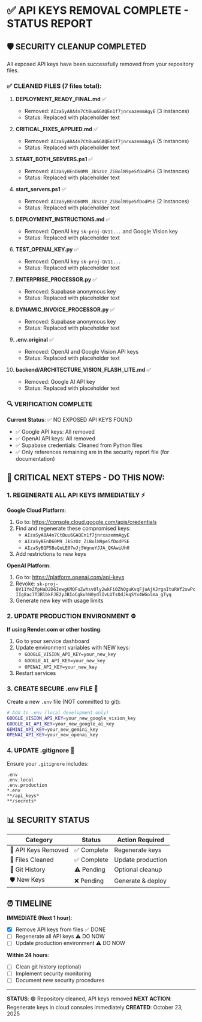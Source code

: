 # ✅ API KEYS REMOVAL COMPLETE - STATUS REPORT

## 🛡️ SECURITY CLEANUP COMPLETED

All exposed API keys have been successfully removed from your repository files.

### ✅ CLEANED FILES (7 files total):

1. **DEPLOYMENT_READY_FINAL.md** ✅ 
   - Removed: `AIzaSyA8A4n7CtBuu6GAQEn1f7jnrxazemmAgyE` (3 instances)
   - Status: Replaced with placeholder text

2. **CRITICAL_FIXES_APPLIED.md** ✅
   - Removed: `AIzaSyA8A4n7CtBuu6GAQEn1f7jnrxazemmAgyE` (5 instances)
   - Status: Replaced with placeholder text

3. **START_BOTH_SERVERS.ps1** ✅
   - Removed: `AIzaSyBEnD60M9_JkSzUz_ZiBolN9pe5fDodPSE` (3 instances)
   - Status: Replaced with placeholder text

4. **start_servers.ps1** ✅
   - Removed: `AIzaSyBEnD60M9_JkSzUz_ZiBolN9pe5fDodPSE` (2 instances)
   - Status: Replaced with placeholder text

5. **DEPLOYMENT_INSTRUCTIONS.md** ✅
   - Removed: OpenAI key `sk-proj-QV11...` and Google Vision key
   - Status: Replaced with placeholder text

6. **TEST_OPENAI_KEY.py** ✅
   - Removed: OpenAI key `sk-proj-QV11...`
   - Status: Replaced with placeholder text

7. **ENTERPRISE_PROCESSOR.py** ✅
   - Removed: Supabase anonymous key
   - Status: Replaced with placeholder text

8. **DYNAMIC_INVOICE_PROCESSOR.py** ✅
   - Removed: Supabase anonymous key
   - Status: Replaced with placeholder text

9. **.env.original** ✅
   - Removed: OpenAI and Google Vision API keys
   - Status: Replaced with placeholder text

10. **backend/ARCHITECTURE_VISION_FLASH_LITE.md** ✅
    - Removed: Google AI API key
    - Status: Replaced with placeholder text

### 🔍 VERIFICATION COMPLETE

**Current Status**: ✅ NO EXPOSED API KEYS FOUND
- ✅ Google API keys: All removed
- ✅ OpenAI API keys: All removed  
- ✅ Supabase credentials: Cleaned from Python files
- ✅ Only references remaining are in the security report file (for documentation)

## 🚨 CRITICAL NEXT STEPS - DO THIS NOW:

### 1. REGENERATE ALL API KEYS IMMEDIATELY ⚡

**Google Cloud Platform**:
1. Go to: https://console.cloud.google.com/apis/credentials
2. Find and regenerate these compromised keys:
   - `AIzaSyA8A4n7CtBuu6GAQEn1f7jnrxazemmAgyE`
   - `AIzaSyBEnD60M9_JkSzUz_ZiBolN9pe5fDodPSE`
   - `AIzaSyBQP5BaQeLE07wJj5WgneYJJA_QKAwiUh0`
3. Add restrictions to new keys

**OpenAI Platform**:
1. Go to: https://platform.openai.com/api-keys
2. Revoke: `sk-proj-QV11YeZfpHaD2D6IewgKMQFuZwhsvOly2wkFi0ZhOguKvqFjuAjKJrgaItuRWf2swPcIIg8ac7T3BlbkFJE2yJBIoCgkuhN0ydlIvLUTsOdJkqSYx4WGolma_gTyq`
3. Generate new key with usage limits

### 2. UPDATE PRODUCTION ENVIRONMENT ⚙️

**If using Render.com or other hosting**:
1. Go to your service dashboard
2. Update environment variables with NEW keys:
   - `GOOGLE_VISION_API_KEY=your_new_key`
   - `GOOGLE_AI_API_KEY=your_new_key`
   - `OPENAI_API_KEY=your_new_key`
3. Restart services

### 3. CREATE SECURE .env FILE 📝

Create a new `.env` file (NOT committed to git):
```bash
# Add to .env (local development only)
GOOGLE_VISION_API_KEY=your_new_google_vision_key
GOOGLE_AI_API_KEY=your_new_google_ai_key
GEMINI_API_KEY=your_new_gemini_key
OPENAI_API_KEY=your_new_openai_key
```

### 4. UPDATE .gitignore 🚫

Ensure your `.gitignore` includes:
```
.env
.env.local
.env.production
*.env
**/api_keys*
**/secrets*
```

## 📊 SECURITY STATUS

| Category | Status | Action Required |
|----------|--------|-----------------|
| 🔑 API Keys Removed | ✅ Complete | Regenerate keys |
| 📁 Files Cleaned | ✅ Complete | Update production |
| 🚫 Git History | ⚠️ Pending | Optional cleanup |
| 🛡️ New Keys | ❌ Pending | Generate & deploy |

## ⏰ TIMELINE

**IMMEDIATE (Next 1 hour)**:
- [x] Remove API keys from files ✅ DONE
- [ ] Regenerate all API keys ⚠️ DO NOW
- [ ] Update production environment ⚠️ DO NOW

**Within 24 hours**:
- [ ] Clean git history (optional)
- [ ] Implement security monitoring
- [ ] Document new security procedures

---

**STATUS**: 🟢 Repository cleaned, API keys removed
**NEXT ACTION**: Regenerate keys in cloud consoles immediately
**CREATED**: October 23, 2025